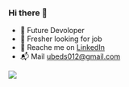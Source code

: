 ### Hi there 👋

<!--
**ubeds12/ubeds12** is a ✨ _special_ ✨ repository because its `README.md` (this file) appears on your GitHub profile.

Here are some ideas to get you started:

- 🌱 I’m currently learning ...
- 👯 I’m looking to collaborate on ...
- 🤔 I’m looking for help with ...
- 💬 Ask me about ...
- 📫 How to reach me: ...
- 😄 Pronouns: ...
- ⚡ Fun fact: ...
-->

- 🔭 Future Devoloper 
- 🔎 Fresher looking for job
- 📱 Reache me on [LinkedIn](https://www.linkedin.com/in/ubed-shaikh)
- 📬 Mail ubeds012@gmail.com




![](https://komarev.com/ghpvc/?username=ubeds12&color=red&style=for-the-badge)
